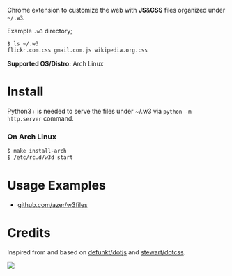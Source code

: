 Chrome extension to customize the web with **JS**&**CSS** files organized under `~/.w3`.

Example `.w3` directory;
```bash
$ ls ~/.w3
flickr.com.css gmail.com.js wikipedia.org.css
```
**Supported OS/Distro:** Arch Linux

# Install

Python3+ is needed to serve the files under ~/.w3 via `python -m http.server` command.

### On Arch Linux

```bash
$ make install-arch
$ /etc/rc.d/w3d start
```

# Usage Examples

* [github.com/azer/w3files](https://github.com/azer/w3files)

# Credits

Inspired from and based on [defunkt/dotjs](http://github.com/defunkt/dotjs) and [stewart/dotcss](https://github.com/stewart/dotcss/).

![](https://dl.dropboxusercontent.com/s/lz5re7hq3qmc6wm/npmel_20.jpg)
